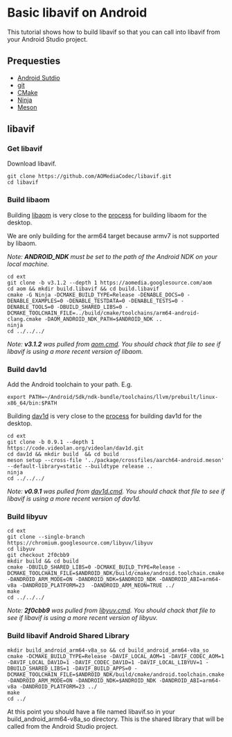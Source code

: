 # Basic libavif on Android
This tutorial shows how to build libavif so that you can call into libavif
from your Android Studio project.

## Prequesties

- [Android Sutdio](https://developer.android.com/studio)
- [git](https://git-scm.com/)
- [CMake](https://cmake.org/)
- [Ninja](https://ninja-build.org/)
- [Meson](https://mesonbuild.com/)

## libavif

### Get libavif
Download libavif.
```
git clone https://github.com/AOMediaCodec/libavif.git
cd libavif
```

### Build libaom
Building [libaom](https://aomedia.googlesource.com/aom/) is very close to the
[process](https://github.com/AOMediaCodec/libavif/blob/master/ext/aom.cmd) for building libaom for the desktop.

We are only building for the arm64 target because armv7 is not supported by
libaom.

*Note: **ANDROID_NDK** must be set to the path of the Android NDK on your local
machine.*

```
cd ext
git clone -b v3.1.2 --depth 1 https://aomedia.googlesource.com/aom
cd aom && mkdir build.libavif && cd build.libavif
cmake -G Ninja -DCMAKE_BUILD_TYPE=Release -DENABLE_DOCS=0 -DENABLE_EXAMPLES=0 -DENABLE_TESTDATA=0 -DENABLE_TESTS=0 -DENABLE_TOOLS=0 -DBUILD_SHARED_LIBS=0 -DCMAKE_TOOLCHAIN_FILE=../build/cmake/toolchains/arm64-android-clang.cmake -DAOM_ANDROID_NDK_PATH=$ANDROID_NDK ..
ninja
cd ../../../
```

*Note: **v3.1.2** was pulled from
[aom.cmd](https://github.com/AOMediaCodec/libavif/blob/master/ext/aom.cmd). You
should chack that file to see if libavif is using a more recent version of
libaom.*

### Build dav1d

Add the Android toolchain to your path. E.g.
```
export PATH=~/Android/Sdk/ndk-bundle/toolchains/llvm/prebuilt/linux-x86_64/bin:$PATH
```

Building [dav1d](https://code.videolan.org/videolan/dav1d) is very close to the
[process](https://github.com/AOMediaCodec/libavif/blob/master/ext/dav1d.cmd) for
building dav1d for the desktop.

```
cd ext
git clone -b 0.9.1 --depth 1 https://code.videolan.org/videolan/dav1d.git
cd dav1d && mkdir build  && cd build
meson setup --cross-file '../package/crossfiles/aarch64-android.meson' --default-library=static --buildtype release ..
ninja
cd ../../../
```

*Note: **v0.9.1** was pulled from
[dav1d.cmd](https://github.com/AOMediaCodec/libavif/blob/master/ext/dav1d.cmd). You
should chack that file to see if libavif is using a more recent version of
dav1d.*

### Build libyuv

```
cd ext
git clone --single-branch https://chromium.googlesource.com/libyuv/libyuv
cd libyuv
git checkout 2f0cbb9
mkdir build && cd build
cmake -DBUILD_SHARED_LIBS=0 -DCMAKE_BUILD_TYPE=Release -DCMAKE_TOOLCHAIN_FILE=$ANDROID_NDK/build/cmake/android.toolchain.cmake -DANDROID_ARM_MODE=ON -DANDROID_NDK=$ANDROID_NDK -DANDROID_ABI=arm64-v8a -DANDROID_PLATFORM=23  -DANDROID_ARM_NEON=TRUE ../
make
cd ../../../
```

*Note: **2f0cbb9** was pulled from
[libyuv.cmd](https://github.com/AOMediaCodec/libavif/blob/master/ext/libyuv.cmd). You
should chack that file to see if libavif is using a more recent version of
libyuv.*

### Build libavif Android Shared Library

```
mkdir build_android_arm64-v8a_so && cd build_android_arm64-v8a_so
cmake -DCMAKE_BUILD_TYPE=Release -DAVIF_LOCAL_AOM=1 -DAVIF_CODEC_AOM=1 -DAVIF_LOCAL_DAV1D=1 -DAVIF_CODEC_DAV1D=1 -DAVIF_LOCAL_LIBYUV=1 -DBUILD_SHARED_LIBS=1 -DAVIF_BUILD_APPS=0 -DCMAKE_TOOLCHAIN_FILE=$ANDROID_NDK/build/cmake/android.toolchain.cmake -DANDROID_ARM_MODE=ON -DANDROID_NDK=$ANDROID_NDK -DANDROID_ABI=arm64-v8a -DANDROID_PLATFORM=23 ../
make
cd ../
```

At this point you should have a file named libavif.so in your
build_android_arm64-v8a_so directory. This is the shared library that will be
called from the Android Studio project.

